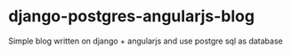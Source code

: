 # django-postgres-angularjs-blog
Simple blog written on django + angularjs and use postgre sql as database
